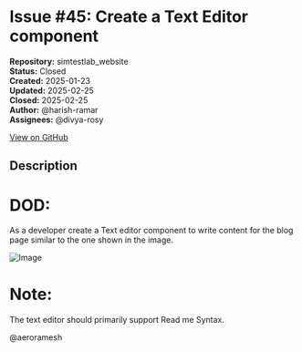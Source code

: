 # Issue #45: Create a Text Editor component

**Repository:** simtestlab_website  
**Status:** Closed  
**Created:** 2025-01-23  
**Updated:** 2025-02-25  
**Closed:** 2025-02-25  
**Author:** @harish-ramar  
**Assignees:** @divya-rosy  

[View on GitHub](https://github.com/Simtestlab/simtestlab_website/issues/45)

## Description

# DOD:
As a developer create a Text editor component to write content for the blog page similar to the one shown in the image.

![Image](https://github.com/user-attachments/assets/dd361384-2557-497d-892f-1510262c72a8)

# Note:
The text editor should primarily support Read me Syntax.

@aeroramesh 